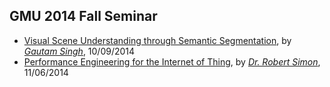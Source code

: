 ## GMU 2014 Fall Seminar

- [Visual Scene Understanding through Semantic Segmentation](./file/Singh_Visual-Scene-Understanding-through-Semantic-Segmentation.md), by *[Gautam Singh](http://cs.gmu.edu/~gsinghc/)*, 10/09/2014
- [Performance Engineering for the Internet of Thing](./file/simon-iot.md), by *[Dr. Robert Simon](http://cs.gmu.edu/~simon/)*, 11/06/2014
